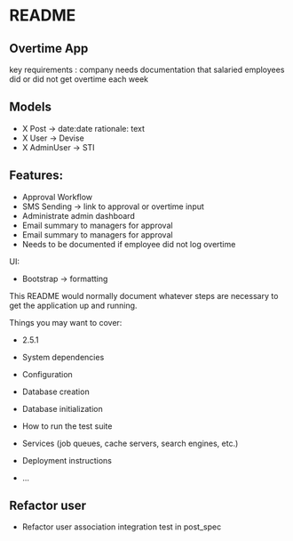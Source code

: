 # README

## Overtime App

key requirements : company needs documentation that salaried employees did or did not get overtime each week

 
## Models
- X Post -> date:date rationale: text
- X User -> Devise
- X AdminUser -> STI

## Features:
- Approval Workflow
- SMS Sending -> link to approval or overtime input
- Administrate admin dashboard
- Email summary to managers for approval
- Email summary to managers for approval
- Needs to be documented if employee did not log overtime

UI:
- Bootstrap -> formatting

This README would normally document whatever steps are necessary to get the
application up and running.

Things you may want to cover:

* 2.5.1

* System dependencies

* Configuration

* Database creation

* Database initialization

* How to run the test suite

* Services (job queues, cache servers, search engines, etc.)

* Deployment instructions

* ...

## Refactor user
- Refactor user association integration test in post_spec
